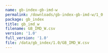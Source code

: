 ```yaml
---
name: gb-index-gb-imd-w
permalink: /downloads/gb-index-gb-imd-w/1_0
package: gb_index
title: gb_imd_w
filename: GB_IMD_W.csv
version: '1.0'
full_version: '1.0'
file: /data/gb_index/1.0/GB_IMD_W.csv
---
```

